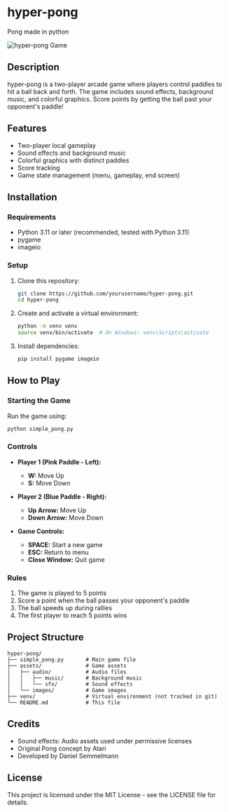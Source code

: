 # hyper-pong

Pong made in python

![hyper-pong Game](https://i.imgur.com/placeholder.png)

## Description

hyper-pong is a two-player arcade game where players control paddles to hit a ball back and forth. The game includes sound effects, background music, and colorful graphics. Score points by getting the ball past your opponent's paddle!

## Features

- Two-player local gameplay
- Sound effects and background music
- Colorful graphics with distinct paddles
- Score tracking
- Game state management (menu, gameplay, end screen)

## Installation

### Requirements

- Python 3.11 or later (recommended, tested with Python 3.11)
- pygame
- imageio

### Setup

1. Clone this repository:
   ```bash
   git clone https://github.com/yourusername/hyper-pong.git
   cd hyper-pong
   ```

2. Create and activate a virtual environment:
   ```bash
   python -m venv venv
   source venv/bin/activate  # On Windows: venv\Scripts\activate
   ```

3. Install dependencies:
   ```bash
   pip install pygame imageio
   ```

## How to Play

### Starting the Game

Run the game using:
```bash
python simple_pong.py
```

### Controls

- **Player 1 (Pink Paddle - Left):**
  - **W:** Move Up
  - **S:** Move Down

- **Player 2 (Blue Paddle - Right):**
  - **Up Arrow:** Move Up
  - **Down Arrow:** Move Down

- **Game Controls:**
  - **SPACE:** Start a new game
  - **ESC:** Return to menu
  - **Close Window:** Quit game

### Rules

1. The game is played to 5 points
2. Score a point when the ball passes your opponent's paddle
3. The ball speeds up during rallies
4. The first player to reach 5 points wins

## Project Structure

```
hyper-pong/
├── simple_pong.py       # Main game file
├── assets/              # Game assets
│   ├── audio/           # Audio files
│   │   ├── music/       # Background music
│   │   └── sfx/         # Sound effects
│   └── images/          # Game images
├── venv/                # Virtual environment (not tracked in git)
└── README.md            # This file
```

## Credits

- Sound effects: Audio assets used under permissive licenses
- Original Pong concept by Atari
- Developed by Daniel Semmelmann

## License

This project is licensed under the MIT License - see the LICENSE file for details.
